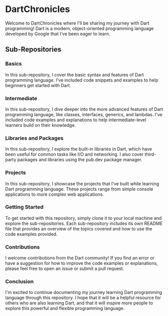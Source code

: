# DartChronicles
Welcome to DartChronicles where I'll be sharing my journey with Dart programming! Dart is a modern, object-oriented programming language developed by Google that I've been eager to learn.
## Sub-Repositories
### Basics

In this sub-repository, I cover the basic syntax and features of Dart programming language. I've included code snippets and examples to help beginners get started with Dart.
### Intermediate

In this sub-repository, I dive deeper into the more advanced features of Dart programming language, like classes, interfaces, generics, and lambdas. I've included code examples and explanations to help intermediate-level learners build on their knowledge.
### Libraries and Packages

In this sub-repository, I explore the built-in libraries in Dart, which have been useful for common tasks like I/O and networking. I also cover third-party packages and libraries using the pub.dev package manager.
### Projects

In this sub-repository, I showcase the projects that I've built while learning Dart programming language. These projects range from simple console applications to more complex web applications.
### Getting Started

To get started with this repository, simply clone it to your local machine and explore the sub-repositories. Each sub-repository includes its own README file that provides an overview of the topics covered and how to use the code examples provided.
### Contributions

I welcome contributions from the Dart community! If you find an error or have a suggestion for how to improve the code examples or explanations, please feel free to open an issue or submit a pull request.
### Conclusion

I'm excited to continue documenting my journey learning Dart programming language through this repository. I hope that it will be a helpful resource for others who are also learning Dart, and that it will inspire more people to explore this powerful and flexible programming language.